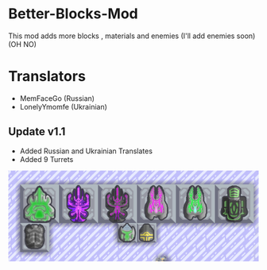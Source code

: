 # Better-Blocks-Mod
This mod adds more blocks , materials and enemies (I'll add enemies soon) (OH NO)

# Translators
- MemFaceGo (Russian)
- LonelyYmomfe (Ukrainian)

## Update v1.1
- Added Russian and Ukrainian Translates
- Added 9 Turrets

![Logo](sprites/Screenshot_360.png)
